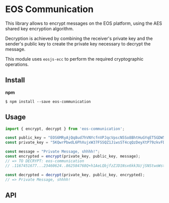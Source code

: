 # EOS Communication

This library allows to encrypt messages on the EOS platform, using the AES shared key encryption algorithm.

Decryption is achieved by combining the receiver's private key and the sender's public key to create the private key necessary to decrypt the message.

This module uses `eosjs-ecc` to perform the required cryptographic operations.

## Install

**npm**

```
$ npm install --save eos-communication
```

## Usage

```js
import { encrypt, decrypt } from 'eos-communication';

const public_key = "EOS6MRyAjQq8ud7hVNYcfnVPJqcVpscN5So8BhtHuGYqET5GDW5CV";
const private_key = "5KQwrPbwdL6PhXujxW37FSSQZ1JiwsST4cqQzDeyXtP79zkvFD3";

const message = "Private Message, shhhh!";
const encrypted = encrypt(private_key, public_key, message);
// => TO DECRYPT: eos-communication
// .1167451677...23460624..862584768Q+h1AeLQbjfzZJD1Nsx6kk3U/jSNStwoWstz9uNCadw=

const decrypted = decrypt(private_key, public_key, encrypted);
// => Private Message, shhhh!
```

## API
